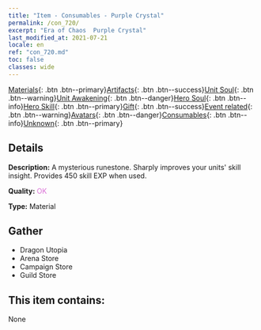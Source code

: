 ```yaml
---
title: "Item - Consumables - Purple Crystal"
permalink: /con_720/
excerpt: "Era of Chaos  Purple Crystal"
last_modified_at: 2021-07-21
locale: en
ref: "con_720.md"
toc: false
classes: wide
---
```

 [Materials](/Items/){: .btn .btn--primary}[Artifacts](/Items/Artifacts/){: .btn .btn--success}[Unit Soul](/Items/UnitSoul/){: .btn .btn--warning}[Unit Awakening](/Items/UnitAwakening/){: .btn .btn--danger}[Hero Soul](/Items/HeroSoul/){: .btn .btn--info}[Hero Skill](/Items/HeroSkill/){: .btn .btn--primary}[Gift](/Items/Gift/){: .btn .btn--success}[Event related](/Items/Events/){: .btn .btn--warning}[Avatars](/Items/Avatars/){: .btn .btn--danger}[Consumables](/Items/Consumables/){: .btn .btn--info}[Unknown](/Items/Unknown/){: .btn .btn--primary}

## Details
 **Description:** A mysterious runestone. Sharply improves your units' skill insight. Provides 450 skill EXP when used.

 **Quality:** <span style="color: #DA70D6">OK</span>

 **Type:** Material

## Gather

*    Dragon Utopia 
*    Arena Store 
*    Campaign Store 
*    Guild Store 

## This item contains:

  None


